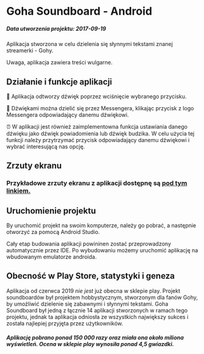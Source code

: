 # Goha Soundboard - Android 
##### Data utworzenia projektu: *2017-09-19*

Aplikacja stworzona w celu dzielenia się słynnymi tekstami znanej streamerki - Gohy.

Uwaga, aplikacja zawiera treści wulgarne.

## Działanie i funkcje aplikacji
🎵 Aplikacja odtworzy dźwięk poprzez wciśnięcie wybranego przycisku.

💬 Dźwiękami można dzielić się przez Messengera, klikając przycisk z logo Messengera odpowiadający danemu dźwiękowi.

⏰ W aplikacji jest również zaimplementowna funkcja ustawiania danego dźwięku jako dźwięk powiadomienia lub dźwięk budzika. W celu użycia tej funkcji należy przytrzymać przycisk odpowiadający danemu dźwiękowi i wybrać interesującą nas opcję.

## Zrzuty ekranu
### Przykładowe zrzuty ekranu z aplikacji dostępnę są [pod tym linkiem.](https://imgur.com/a/QpD4nSf)



## Uruchomienie projektu
By uruchomić projekt na swoim komputerze, należy go pobrać, a następnie otworzyć za pomocą Android Studio. 

Cały etap budowania aplikacji powininen zostać przeprowadzony automatycznie przez IDE. Po wybudowaniu możemy uruchomić aplikację na wbudowanym emulatorze androida.

## Obecność w Play Store, statystyki i geneza
Aplikacja od czerwca 2019 *nie jest* już obecna w sklepie play. Projekt soundboardów był projektem hobbystycznym, stworzonym dla fanów Gohy, by umożliwić dzielenie się zabawnymi i słynnymi tekstami. Goha Soundboard był jedną z łącznie 14 aplikacji stworzonych w ramach tego projektu, jednak ta aplikacja odniosła ze wszystkich największy sukces i została najlepiej przyjęta przez użytkowników.

##### Aplikację pobrano ponad 150 000 razy oraz miała ona około miliona wyświetleń. Ocena w sklepie play wynosiła ponad 4,5 gwiazdki.
